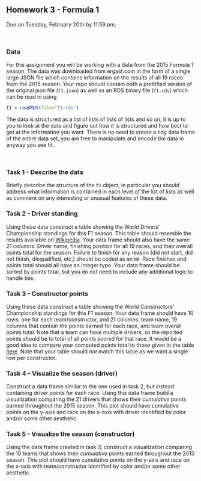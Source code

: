 ## Homework 3 - Formula 1

Due on Tuesday, February 20th by 11:59 pm.

<br/>

### Data

For this assignment you will be working with a data from the 2015 Formula 1 season. The data was downloaded from ergast.com in the form of a single large JSON file which contains information on the results of all 19 races from the 2015 season. Your repo should contain both a prettified version of the original json file (`f1.json`) as well as an RDS binary file (`f1.rds`) which can be read in using

```r
f1 = readRDS(file="f1.rds")
```

The data is structured as a list of lists of lists of lists and so on, it is up to you to look at the data and figure out how it is structured and how best to get at the information you want. There is no need to create a tidy data frame of the entire data set, you are free to manipulate and encode the data in anyway you see fit.

<br/>


### Task 1 - Describe the data

Briefly describe the structure of the `f1` object, in particular you should address what information is contained in each level of the list of lists as well as comment on any interesting or unusual features of these data.

### Task 2 - Driver standing

Using these data construct a table showing the World Drivers' Championship standings for this F1 season. This table should resemble the results available on [Wikipedia](https://en.wikipedia.org/wiki/2015_Formula_One_season#World_Drivers.27_Championship_standings). Your data frame should also have the same 21 columns: Driver name, finishing position for all 19 races, and their overall points total for the season. Failure to finish for any reason (did not start, did not finish, disqualified, etc.) should be coded as an `NA`. Race finishes and points total should all have an integer type. Your data frame should be sorted by points total, but you do not need to include any additional logic to handle ties.

### Task 3 - Constructor points

Using these data construct a table showing the World Constructors' Championship standings for this F1 season. Your data frame should have 10 rows, one for each team/constructor, and 21 columns: team name, 19 columns that contain the points earned for each race, and team overall points total. Note that a team can have multiple drivers, so the reported points should be to total of all points scored for that race. It would be a good idea to compare your computed points total to those given in the table [here](https://en.wikipedia.org/wiki/2015_Formula_One_season#World_Constructors.27_Championship_standings). Note that your table should *not* match this table as we want a single row per constructor.

### Task 4 - Visualize the season (driver)

Construct a data frame similar to the one used in task 2, but instead containing driver points for each race. Using this data frame build a visualization comparing the 21 drivers that shows their *cumulative* points earned throughout the 2015 season. This plot should have cumulative points on the y-axis and race on the x-axis with driver identified by color and/or some other aesthetic. 

### Task 5 - Visualize the season (constructor)

Using the data frame created in task 3, construct a visualization comparing the 10 teams that shows their *cumulative* points earned throughout the 2015 season. This plot should have cumulative points on the y-axis and race on the x-axis with team/constructor identified by color and/or some other aesthetic. 

